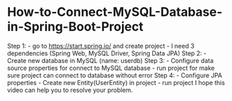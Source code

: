 # How-to-Connect-MySQL-Database-in-Spring-Boot-Project
Step 1: - go to https://start.spring.io/ and create project
             - I need 3 dependencies (Spring Web, MySQL Driver, Spring Data JPA)
Step 2: - Create new database in MySQL (name: userdb)
Step 3: - Configure data source properties for connect to MySQL database
              - run project for make sure project can connect to database without error
Step 4: - Configure JPA properties 
       - Create new Entity(UserEntity) in project
              - run project
I hope this video can help you to resolve your problem.
